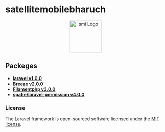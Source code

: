 # satellitemobilebharuch

<p align="center">
<a href="https://www.satellitemobilebharuch.com" target="_blank">
<img src="https://www.satellitemobilebharuch.com/img/logo/smi3.png" width="100" alt="smi Logo">
</a>
</p>

## Packeges

- **[laravel v1.0.0](https://laravel.com)**
- **[Breeze v2.0.0](https://laravel.com/docs/10.x/starter-kits#breeze-and-livewire)**
- **[Filamentphp v3.0.0](https://filamentphp.com/docs/3.x/panels/installation)**
- **[spatie/laravel-permission v4.0.0](https://spatie.be/docs/laravel-permission/v6/installation-laravel)**

### License

The Laravel framework is open-sourced software licensed under the [MIT license](https://opensource.org/licenses/MIT).
